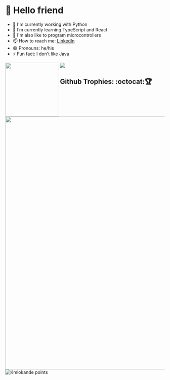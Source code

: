 # 🤖 Hello friend

- 🐍 I'm currently working with Python
- 🌱 I’m currently learning TypeScript and React
- 🔭 I'm also like to program microcontrollers
- 📫 How to reach me: [LinkedIn](https://www.linkedin.com/in/brunodesouzabezerra/)
- 😄 Pronouns: he/his
- ⚡ Fun fact: I don't like Java

<div>
    <img height="170" align="left" src="https://github-readme-stats.vercel.app/api?username=Kmiokande&show_icons=true&theme=dracula" />
    <img src="https://github-readme-stats.vercel.app/api/top-langs/?username=Kmiokande&layout=compact&show_icons=true&theme=dracula" />
</div>

## Github Trophies: :octocat:🏆️

<img width=800 src="https://github-profile-trophy.vercel.app/?username=Kmiokande&column=8&theme=dracula&no-frame=true&margin-w=0&hide_border=true"/>
<img src="https://github-profile-trophy.vercel.app/?username=Kmiokande&theme=dracula&margin-w=0&hide_border=true" alt="Kmiokande points"/>

<!--
**Kmiokande/Kmiokande** is a ✨ _special_ ✨ repository because its `README.md` (this file) appears on your GitHub profile.

Here are some ideas to get you started:

- 🔭 I’m currently working on ...
- 🌱 I’m currently learning ...
- 👯 I’m looking to collaborate on ...
- 🤔 I’m looking for help with ...
- 💬 Ask me about ...
- 📫 How to reach me: ...
- 😄 Pronouns: ...
- ⚡ Fun fact: ...
-->

